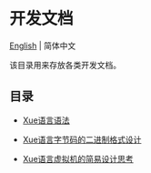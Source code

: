 # 开发文档

[English](./README.md) | 简体中文

该目录用来存放各类开发文档。

## 目录

- [Xue语言语法](./syntax.CN.md)

- [Xue语言字节码的二进制格式设计](./bytecode.CN.md)

- [Xue语言虚拟机的简易设计思考](./virtual_machine.CN.md)
